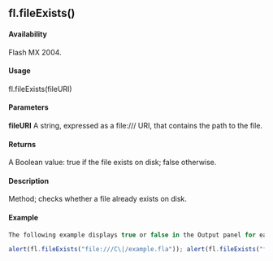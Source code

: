 ## fl.fileExists()

#### Availability

Flash MX 2004.

#### Usage

fl.fileExists(fileURI)

#### Parameters

**fileURI** A string, expressed as a file:/// URI, that contains the path to the file.

#### Returns

A Boolean value: true if the file exists on disk; false otherwise.

#### Description

Method; checks whether a file already exists on disk.

#### Example

```javascript
The following example displays true or false in the Output panel for each specified file, depending on whether the file exists.

alert(fl.fileExists("file:///C\|/example.fla")); alert(fl.fileExists("file:///C\|/example.jsfl")); alert(fl.fileExists(""));

```